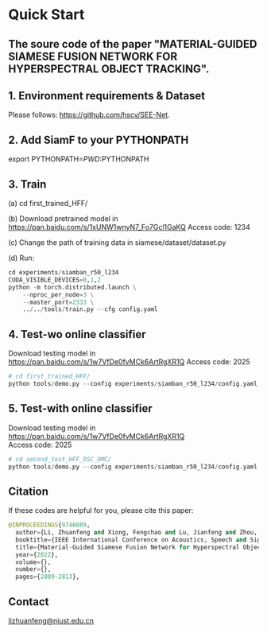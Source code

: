 # Quick Start

## The soure code of the paper "MATERIAL-GUIDED SIAMESE FUSION NETWORK FOR HYPERSPECTRAL OBJECT TRACKING".

## 1. Environment requirements & Dataset
Please follows: https://github.com/hscv/SEE-Net.

## 2. Add SiamF to your PYTHONPATH
export PYTHONPATH=$PWD:$PYTHONPATH

## 3. Train
(a) cd first_trained_HFF/

(b) Download pretrained model in https://pan.baidu.com/s/1xUNW1wnyN7_Fo7Gcl1GaKQ   Access code: 1234 

(c) Change the path of training data in siamese/dataset/dataset.py

(d) Run:
```python
cd experiments/siamban_r50_l234
CUDA_VISIBLE_DEVICES=0,1,2
python -m torch.distributed.launch \
    --nproc_per_node=3 \
    --master_port=2333 \
    ../../tools/train.py --cfg config.yaml
```

## 4. Test-wo online classifier
Download testing model in https://pan.baidu.com/s/1w7VfDe0fvMCk6ArtRgXR1Q
Access code: 2025 
```python
# cd first_trained_HFF/
python tools/demo.py --config experiments/siamban_r50_l234/config.yaml --snapshot trained_model.pth --video_path /data/XXX/HOT/dataset/test/test_HSI/
```

## 5. Test-with online classifier
Download testing model in https://pan.baidu.com/s/1w7VfDe0fvMCk6ArtRgXR1Q  
Access code: 2025 
```python
# cd second_test_HFF_OSC_OMC/
python tools/demo.py --config experiments/siamban_r50_l234/config.yaml --snapshot trained_model.pth --fusion wavg --sample_num 125 --temple_update 0 --skip_atom 10 --abundance_update 1 --video_path /data/XXX/HOT/dataset/test/test_HSI/ 
```

## Citation
If these codes are helpful for you, please cite this paper:
```python
@INPROCEEDINGS{9746089,
  author={Li, Zhuanfeng and Xiong, Fengchao and Lu, Jianfeng and Zhou, Jun and Qian, Yuntao},
  booktitle={IEEE International Conference on Acoustics, Speech and Signal Processing (ICASSP)}, 
  title={Material-Guided Siamese Fusion Network for Hyperspectral Object Tracking}, 
  year={2022},
  volume={},
  number={},
  pages={2809-2813},
```

## Contact
lizhuanfeng@njust.edu.cn
